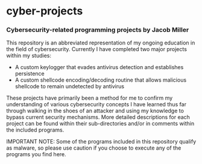 # cyber-projects
### Cybersecurity-related programming projects by Jacob Miller  
  
This repository is an abbreviated representation of my ongoing education in the field of cybersecurity. Currently I have completed two major projects within my studies:

- A custom keylogger that evades antivirus detection and establishes persistence
- A custom shellcode encoding/decoding routine that allows malicious shellcode to remain undetected by antivirus

These projects have primarily been a method for me to confirm my understanding of various cybersecurity concepts I have learned thus far through walking in the shoes of an attacker and using my knowledge to bypass current security mechanisms. More detailed descriptions for each project can be found within their sub-directories and/or in comments within the included programs.

IMPORTANT NOTE: Some of the programs included in this repository qualify as malware, so please use caution if you choose to execute any of the programs you find here.
